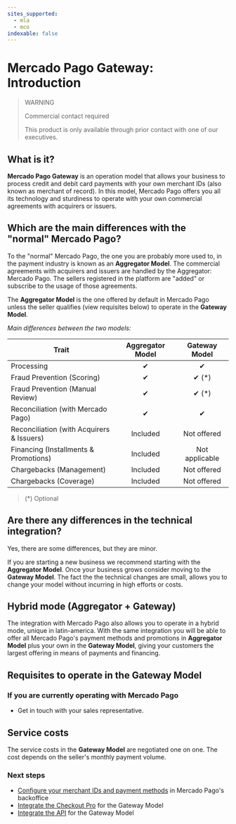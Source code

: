 ```yaml
---
sites_supported:
  - mla
  - mco
indexable: false
---
```


# Mercado Pago Gateway: Introduction

> WARNING
>
> Commercial contact required
>
> This product is only available through prior contact with one of our executives.

## What is it?

**Mercado Pago Gateway** is an operation model that allows your business to process credit and debit card payments with your own merchant IDs (also known as merchant of record). In this model, Mercado Pago offers you all its technology and sturdiness to operate with your own commercial agreements with acquirers or issuers.

## Which are the main differences with the "normal" Mercado Pago?

To the "normal" Mercado Pago, the one you are probably more used to, in the payment industry is known as an **Aggregator Model**. The commercial agreements with acquirers and issuers are handled by the Aggregator: Mercado Pago. The sellers registered in the platform are "added" or subscribe to the usage of those agreements.

The **Aggregator Model** is the one offered by default in Mercado Pago unless the seller qualifies (view requisites below) to operate in the **Gateway Model**.

_Main differences between the two models:_

| Trait | Aggregator Model | Gateway Model |
| --- | :---: | :---: |
| Processing | ✔ | ✔ |
| Fraud Prevention (Scoring) | ✔ | ✔ (*) |
| Fraud Prevention (Manual Review) | ✔ | ✔ (*) |
| Reconciliation (with Mercado Pago) | ✔ | ✔ |
| Reconciliation (with Acquirers & Issuers) | Included | Not offered |
| Financing (Installments & Promotions) | Included | Not applicable |
| Chargebacks (Management) | Included | Not offered |
| Chargebacks (Coverage) |Included | Not offered |

> (\*) Optional

## Are there any differences in the technical integration?

Yes, there are some differences, but they are minor.

If you are starting a new business we recommend starting with the **Aggregator Model**. Once your business grows consider moving to the **Gateway Model**. The fact the the technical changes are small, allows you to change your model without incurring in high efforts or costs.

## Hybrid mode (Aggregator + Gateway)

The integration with Mercado Pago also allows you to operate in a hybrid mode, unique in latin-america. With the same integration you will be able to offer all Mercado Pago's payment methods and promotions in **Aggregator Model** plus your own in the **Gateway Model**, giving your customers the largest offering in means of payments and financing.

## Requisites to operate in the Gateway Model

### If you are currently operating with Mercado Pago

* Get in touch with your sales representative.

## Service costs

The service costs in the **Gateway Model** are negotiated one on one. The cost depends on the seller's monthly payment volume.

### Next steps

* [Configure your merchant IDs and payment methods](https://www.mercadopago.com.ar/developers/en/guides/online-payments/gateway/general-considerations/configuration) in Mercado Pago's backoffice
* [Integrate the Checkout Pro](https://www.mercadopago.com.ar/developers/en/guides/online-payments/gateway/checkout-pro/receiving-payments) for the Gateway Model
* [Integrate the API](https://www.mercadopago.com.ar/developers/en/guides/online-payments/gateway/checkout-api/receiving-payments) for the Gateway Model
